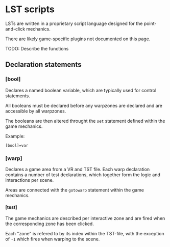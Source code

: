 # LST scripts

LSTs are written in a proprietary script language designed for the point-and-click mechanics.

There are likely game-specific plugins not documented on this page.

TODO: Describe the functions

## Declaration statements

### [bool]
Declares a named boolean variable, which are typically used for control statements.

All booleans must be declared before any warpzones are declared and are accessible by all warpzones.

The booleans are then altered throught the `set` statement defined within the game mechanics.

Example:
```
[bool]=var
```

### [warp]

Declares a game area from a VR and TST file. Each warp declaration contains a number of test declarations, which together form the logic and interactions per scene.

Areas are connected with the `gotowarp` statement within the game mechanics.

#### [test]
The game mechanics are described per interactive zone and are fired when the corresponding zone has been clicked.

Each "zone" is refered to by its index within the TST-file, with the exception of `-1` which fires when warping to the scene.

